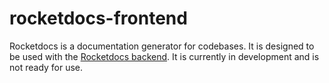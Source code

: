 # rocketdocs-frontend
Rocketdocs is a documentation generator for codebases. It is designed to be used with the [Rocketdocs backend](https://github.com/KTujjar/rocketdocs). It is currently in development and is not ready for use.